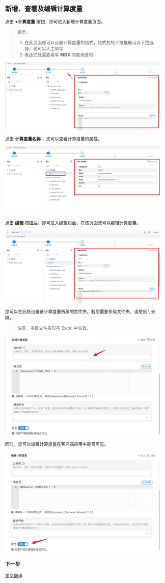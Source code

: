 ## 新增、查看及编辑计算度量

点击 **+计算度量** 按钮，即可进入新增计算度量页面。

> 提示：
>
> 1. 在此页面你可以设置计算度量的格式，格式处的下拉框既可以下拉选择，也可以人工填写
> 2. 表达式处需要填写 **MDX** 的查询语句

![新增计算度量](images/calculated_measure/add_calculate_measure.cn.png)

点击 **计算度量名称** ，您可以查看计算度量的属性。

![显示计算度量](images/calculated_measure/show_calculate_measure.cn.png)

点击 **编辑** 按钮后，即可进入编辑页面，在该页面您可以编辑计算度量。

![编辑计算度量](images/calculated_measure/edit_calculate_measure.cn.png)

您可以在此处设置该计算度量所属的文件夹，若您需要多级文件夹，请使用 \ 分隔。

> 注意：多级文件夹仅在 Excel 中生效。

<img src="images/calculated_measure/folder.cn.png" alt="编辑文件夹" style="zoom:100%;" />

同时，您可以设置计算度量在客户端应用中是否可见。

<img src="images/calculated_measure/visible.cn.png" alt="编辑可见性" style="zoom:100%;" />

### 下一步

[定义翻译](s4_translate.cn.md)
